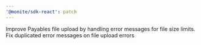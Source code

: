 ```yaml
---
'@monite/sdk-react': patch
---
```


Improve Payables file upload by handling error messages for file size limits. Fix duplicated error messages on file upload errors
